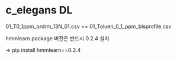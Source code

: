 # c_elegans DL
01_T0_1ppm_ordrm_13N_01.csv == 01_Toluen_0_1_ppm_blsprofile.csv

hmmlearn package 버전은 반드시 0.2.4 설치

-> pip install hmmlearn==0.2.4
